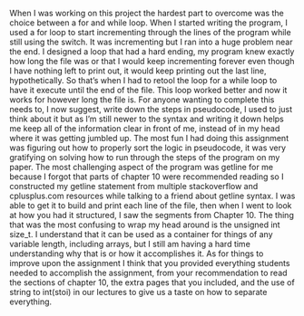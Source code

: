 When I was working on this project the hardest part to overcome was the choice between a for and while loop. 
When I started writing the program, I used a for loop to start incrementing through the lines of the program 
while still using the switch. It was incrementing but I ran into a huge problem near the end. I designed a loop
that had a hard ending, my program knew exactly how long the file was or that I would keep incrementing forever
even though I have nothing left to print out, it would keep printing out the last line, hypothetically. So 
that’s when I had to retool the loop for a while loop to have it execute until the end of the file. This loop 
worked better and now it works for however long the file is.  For anyone wanting to complete this needs to, 
I now suggest, write down the steps in pseudocode, I used to just think about it but as I’m still newer to the 
syntax and writing it down helps me keep all of the information clear in front of me, instead of in my head 
where it was getting jumbled up. The most fun I had doing this assignment was figuring out how to properly sort 
the logic in pseudocode, it was very gratifying on solving how to run through the steps of the program on my 
paper. The most challenging aspect of the program was getline for me because I forgot that parts of chapter 10 
were recommended reading so I constructed my getline statement from multiple stackoverflow and cplusplus.com 
resources while talking to a friend about getline syntax. I was able to get it to build and print each line of 
the file, then when I went to look at how you had it structured, I saw the segments from Chapter 10. The thing 
that was the most confusing to wrap my head around is the unsigned int size_t. I understand that it can be used 
as a container for things of any variable length, including arrays, but I still am having a hard time 
understanding why that is or how it accomplishes it. As for things to improve upon the assignment I think that 
you provided everything students needed to accomplish the assignment, from your recommendation to read the 
sections of chapter 10, the extra pages that you included, and the use of string to int(stoi) in our lectures 
to give us a taste on how to separate everything. 